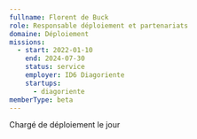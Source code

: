 ```yaml
---
fullname: Florent de Buck
role: Responsable déploiement et partenariats
domaine: Déploiement
missions:
  - start: 2022-01-10
    end: 2024-07-30
    status: service
    employer: ID6 Diagoriente
    startups:
      - diagoriente
memberType: beta
---
```

Chargé de déploiement le jour